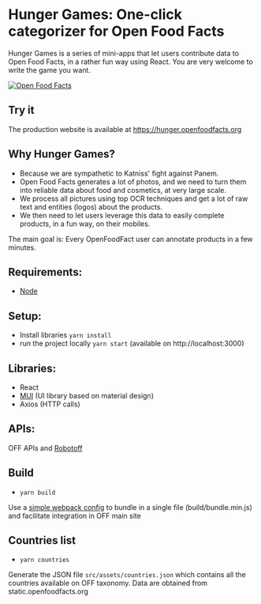 # Hunger Games: One-click categorizer for Open Food Facts

Hunger Games is a series of mini-apps that let users contribute data to Open Food Facts, in a rather fun way using React.
You are very welcome to write the game you want.

[![Open Food Facts](https://static.openfoodfacts.org/images/misc/openfoodfacts-logo-en.svg)](https://world.openfoodfacts.org/)

## Try it

The production website is available at https://hunger.openfoodfacts.org

## Why Hunger Games?

- Because we are sympathetic to Katniss' fight against Panem.
- Open Food Facts generates a lot of photos, and we need to turn them into reliable data about food and cosmetics, at very large scale.
- We process all pictures using top OCR techniques and get a lot of raw text and entities (logos) about the products.
- We then need to let users leverage this data to easily complete products, in a fun way, on their mobiles.

The main goal is: Every OpenFoodFact user can annotate products in a few minutes.

## Requirements:

- [Node](https://nodejs.org)

## Setup:

- Install libraries `yarn install`
- run the project locally `yarn start` (available on http://localhost:3000)

## Libraries:

- React
- [MUI](mui.com) (UI library based on material design)
- Axios (HTTP calls)

## APIs:

OFF APIs and [Robotoff](https://github.com/openfoodfacts/robotoff)

## Build

- `yarn build`

Use a [simple webpack config](https://github.com/facebook/create-react-app/issues/3365#issuecomment-376546407) to bundle in a single file (build/bundle.min.js) and facilitate integration in OFF main site

## Countries list

- `yarn countries`

Generate the JSON file `src/assets/countries.json` which contains all the countries available on OFF taxonomy. Data are obtained from static.openfoodfacts.org
